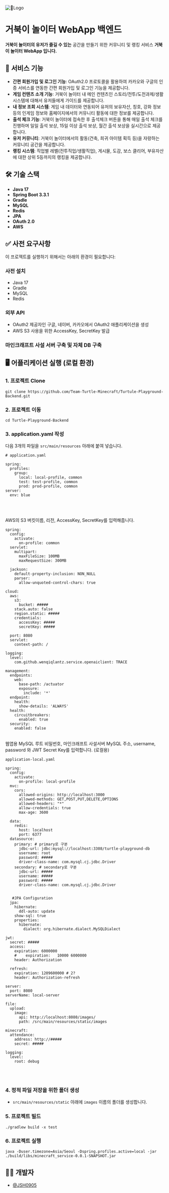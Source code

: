 ![Logo](https://github.com/user-attachments/assets/4251ac57-ff62-4ccd-9129-36c8e104906c)
# 거북이 놀이터 WebApp 백엔드

__거북이 놀이터의 유저가 즐길 수 있는__ 공간을 만들기 위한 커뮤니티 및 랭킹 서비스 __거북이 놀이터 WebApp 입니다.__


## 🌟 서비스 기능


- __간편 회원가입 및 로그인 기능__: OAuth2.0 프로토콜을 활용하여 카카오와 구글의 인증 서비스를 연동한 간편 회원가입 및 로그인 기능을 제공합니다.
- __게임 컨텐츠 소개 기능__: 거북이 놀이터 내 메인 컨텐츠인 스토리/전투/도전과제/생활 시스템에 대해서 유저들에게 가이드를 제공합니다. 
- __내 정보 조회 시스템__: 게임 내 데이터와 연동되어 유저의 보유자산, 칭호, 강화 정보 등의 인게임 정보와 홈페이지에서의 커뮤니티 활동에 대한 정보를 제공합니다.
- __출석 체크 기능__: 거북이 놀이터에 접속한 후 출석체크 버튼을 통해 매일 출석 체크를 진행하며 일일 출석 보상, 15일 이상 출석 보상, 월간 출석 보상을 실시간으로 제공합니다.
- __유저 커뮤니티__: 거북이 놀이터에서의 활동(건축, 희귀 아이템 획득 등)을 자랑하는 커뮤니티 공간을 제공합니다.
- __랭킹 시스템__: 직업별 레벨(전투직업/생활직업), 게시물, 도감, 보스 클리어, 부유자산에 대한 상위 5등까지의 랭킹을 제공합니다.

## 🛠️  기술 스택
- __Java 17__
- __Spring Boot 3.3.1__
- __Gradle__
- __MySQL__
- __Redis__
- __JPA__
- __OAuth 2.0__
- __AWS__

## ✅ 사전 요구사항
이 프로젝트를 실행하기 위해서는 아래의 환경이 필요합니다:

### 사전 설치
- Java 17
- Gradle
- MySQL
- Redis

### 외부 API
- OAuth2 제공자인 구글, 네이버, 카카오에서 OAuth2 애플리케이션을 생성
- AWS S3 사용을 위한 AccessKey, SecretKey 발급

### 마인크래프트 사설 서버 구축 및 자체 DB 구축

## 🖥️  어플리케이션 실행 (로컬 환경)
### 1. 프로젝트 Clone
```
git clone https://github.com/Team-Turtle-Minecraft/Turtule-Playground-Backend.git
```

### 2. 프로젝트 이동
```
cd Turtle-Playground-Backend
```

### 3. application.yaml 작성

다음 3개의 파일을 `src/main/resources` 아래에 붙여 넣습니다.

```
# application.yaml

spring:
  profiles:
    group:
      local: local-profile, common
      test: test-profile, common
      prod: prod-profile, common
server:
  env: blue
```

</br>
</br>

AWS의 S3 버킷이름, 리전, AccessKey, SecretKey를 입력해줍니다.
```
spring:
  config:
    activate:
      on-profile: common
  servlet:
    multipart:
      maxFileSize: 100MB
      maxRequestSize: 300MB

  jackson:
    default-property-inclusion: NON_NULL
    parser:
      allow-unquoted-control-chars: true

cloud:
  aws:
    s3:
      bucket: #####
    stack.auto: false
    region.static: #####
    credentials:
      accessKey: #####
      secretKey: #####

  port: 8080
  servlet:
    context-path: /

logging:
  level:
    com.github.wenqiqlantz.service.openaiclient: TRACE

management:
  endpoints:
    web:
      base-path: /actuator
      exposure:
        include: '*'
  endpoint:
    health:
      show-details: 'ALWAYS'
  health:
    circuitbreakers:
      enabled: true
  security:
    enabled: false
```

</br>
웹앱용 MySQL 루트 비밀번호, 마인크래프트 사설서버 MySQL 주소, username, password 와 JWT Secret Key를 입력합니다. (로컬용)

```
application-local.yaml 

spring:
  config:
    activate:
      on-profile: local-profile   
  mvc:
    cors:
      allowed-origins: http://localhost:3000
      allowed-methods: GET,POST,PUT,DELETE,OPTIONS
      allowed-headers: "*"
      allow-credentials: true
      max-age: 3600

  data:
    redis:
      host: localhost
      port: 6377
  datasource:
    primary: # primary로 구분
      jdbc-url: jdbc:mysql://localhost:3308/turtle-playground-db   
      username: root
      password: #####
      driver-class-name: com.mysql.cj.jdbc.Driver
    secondary: # secondary로 구분
      jdbc-url: #####
      username: #####
      password: #####
      driver-class-name: com.mysql.cj.jdbc.Driver


   #JPA Configuration
  jpa:
    hibernate:
      ddl-auto: update
    show-sql: true
    properties:
      hibernate:
        dialect: org.hibernate.dialect.MySQLDialect

jwt:
  secret: #####
  access:
    expiration: 6000000
    #    expiration:   10000 6000000
    header: Authorization

  refresh:
    expiration: 1209600000 # 2?
    header: Authorization-refresh

server:
  port: 8080
serverName: local-server

file:
  upload:
    image:
      api: http://localhost:8080/images/
      path: /src/main/resources/static/images

minecraft:
  attendance:
    address: http://#####
    secret: #####

logging:
  level:
    root: debug
```
</br>
</br>


### 4. 정적 파일 저장을 위한 폴더 생성
- `src/main/resources/static` 아래에 `images` 이름의 폴더를 생성합니다.

### 5. 프로젝트 빌드
```
./gradlew build -x test
```

### 6. 프로젝트 실행
```
java -Duser.timezone=Asia/Seoul -Dspring.profiles.active=local -jar ./build/libs/minecraft_service-0.0.1-SNAPSHOT.jar
```

## 🧑‍💻 개발자

- [@JSH0905](https://github.com/JSH0905)
